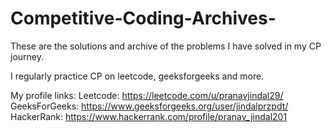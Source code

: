 # Competitive-Coding-Archives-
These are the solutions and archive of the problems I have solved in my CP journey.

I regularly practice CP on leetcode, geeksforgeeks and more.

My profile links:
Leetcode: https://leetcode.com/u/pranavjindal29/
GeeksForGeeks: https://www.geeksforgeeks.org/user/jindalprzpdt/
HackerRank: https://www.hackerrank.com/profile/pranav_jindal201
